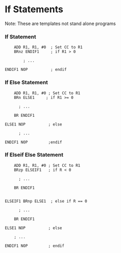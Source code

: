 # If Statements

Note: These are templates not stand alone programs



### If Statement

```
    ADD R1, R1, #0  ; Set CC to R1
    BRnz ENDIF1     ; if R1 > 0
        
        ; ...
    
ENDIF1 NOP          ; endif
```

### If Else Statement

```
    ADD R1, R1, #0 ; Set CC to R1
    BRn ELSE1     ; if R1 >= 0

      ; ...

    BR ENDIF1

ELSE1 NOP          ; else

      ; ...

ENDIF1 NOP         ;endif

```

### If Elseif Else Statement

```
    ADD R1, R1, #0 ; Set CC to R1
    BRzp ELSEIF1   ; if R < 0

      ; ...

    BR ENDIF1


ELSEIF1 BRnp ELSE1  ; else if R == 0

      ; ...

    BR ENDIF1

ELSE1 NOP          ; else

    ; ...

ENDIF1 NOP         ; endif

```
